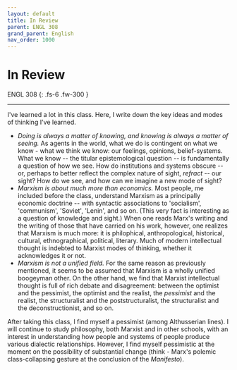 ```yaml
---
layout: default
title: In Review
parent: ENGL 308
grand_parent: English
nav_order: 1000
---
```


# In Review

ENGL 308
{: .fs-6 .fw-300 }

---

I've learned a lot in this class. Here, I write down the key ideas and modes of thinking I've learned.

- *Doing is always a matter of knowing, and knowing is always a matter of seeing.* As agents in the world, what we do is contingent on what we know - what we think we know: our feelings, opinions, belief-systems. What we know -- the titular epistemological question -- is fundamentally a question of how we see. How do institutions and systems obscure -- or, perhaps to better reflect the complex nature of sight, *refract* -- our sight? How do we see, and how can we imagine a new mode of sight?
- *Marxism is about much more than economics.* Most people, me included before the class, understand Marxism as a principally economic doctrine -- with syntactic associations to 'socialism', 'communism', 'Soviet', 'Lenin', and so on. (This very fact is interesting as a question of knowledge and sight.) When one reads Marx's writing and the writing of those that have carried on his work, however, one realizes that Marxism is much more: it is philophical, anthropological, historical, cultural, ethnographical, political, literary. Much of modern intellectual thought is indebted to Marxist modes of thinking, whether it acknowledges it or not.
- *Marxism is not a unified field.* For the same reason as previously mentioned, it seems to be assumed that Marxism is a wholly unified boogeyman other. On the other hand, we find that Marxist intellectual thought is full of rich debate and disagreement: between the optimist and the pessimist, the optimist and the realist, the *pessimist* and the realist, the structuralist and the poststructuralist, the structuralist and the deconstructionist, and so on.

After taking this class, I find myself a pessimist (among Althusserian lines). I will continue to study philosophy, both Marxist and in other schools, with an interest in understanding how people and systems of people produce various dialectic relationships. However, I find myself pessimistic at the moment on the possibility of substantial change (think - Marx's polemic class-collapsing gesture at the conclusion of the *Manifesto*).

